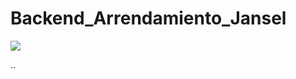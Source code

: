 # Backend_Arrendamiento_Jansel
<a href="https://codeclimate.com/github/josearangos/Backend_Arrendamiento_Jansel/maintainability"><img src="https://api.codeclimate.com/v1/badges/a9c3e04c533274e57c07/maintainability" /></a>

..